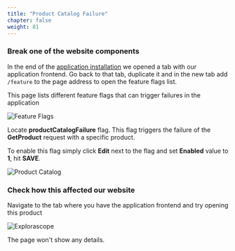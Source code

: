```yaml
---
title: "Product Catalog Failure"
chapter: false
weight: 81
---
```


### Break one of the website components

In the end of the [application installation](/50_application/application-install.html) we opened a tab with our application frontend. Go back to that tab, duplicate it and in the new tab add `/feature` to the page address to open the feature flags list.

This page lists different feature flags that can trigger failures in the application

![Feature Flags](/images/play/feature-flags.png)

Locate **productCatalogFailure** flag. This flag triggers the failure of the **GetProduct** request with a specific product.

To enable this flag simply click **Edit** next to the flag and set **Enabled** value to **1**, hit **SAVE**.

![Product Catalog](/images/play/product-catalog-fail.png)

### Check how this affected our website

Navigate to the tab where you have the application frontend and try opening this product

![Explorascope](/images/play/explorascope.png)

The page won't show any details.